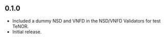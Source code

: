 ## 0.1.0
- Included a dummy NSD and VNFD in the NSD/VNFD Validators for test TeNOR.
- Initial release.